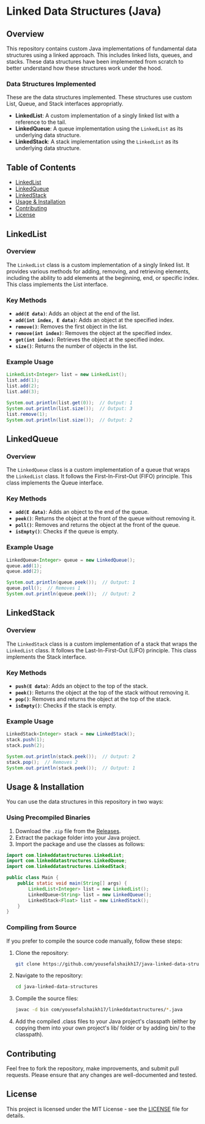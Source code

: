 # Linked Data Structures (Java)

## Overview
This repository contains custom Java implementations of fundamental data structures using a linked approach. This includes linked lists, queues, and stacks. These data structures have been implemented from scratch to better understand how these structures work under the hood.

### Data Structures Implemented

These are the data structures implemented. These structures use custom List, Queue, and Stack interfaces appropriatly.

- **LinkedList**: A custom implementation of a singly linked list with a reference to the tail.
- **LinkedQueue**: A queue implementation using the `LinkedList` as its underlying data structure.
- **LinkedStack**: A stack implementation using the `LinkedList` as its underlying data structure.

## Table of Contents

- [LinkedList](#linkedlist)
- [LinkedQueue](#linkedqueue)
- [LinkedStack](#linkedstack)
- [Usage & Installation](#usage--installation)
- [Contributing](#contributing)
- [License](#license)

## LinkedList

### Overview

The `LinkedList` class is a custom implementation of a singly linked list. It provides various methods for adding, removing, and retrieving elements, including the ability to add elements at the beginning, end, or specific index. This class implements the List interface.

### Key Methods

- **`add(E data)`**: Adds an object at the end of the list.
- **`add(int index, E data)`**: Adds an object at the specified index.
- **`remove()`**: Removes the first object in the list.
- **`remove(int index)`**: Removes the object at the specified index.
- **`get(int index)`**: Retrieves the object at the specified index.
- **`size()`**: Returns the number of objects in the list.

### Example Usage

```java
LinkedList<Integer> list = new LinkedList();
list.add(1);
list.add(2);
list.add(3);

System.out.println(list.get(0));  // Output: 1
System.out.println(list.size());  // Output: 3
list.remove(1);
System.out.println(list.size());  // Output: 2
```

## LinkedQueue

### Overview

The `LinkedQueue` class is a custom implementation of a queue that wraps the `LinkedList` class. It follows the First-In-First-Out (FIFO) principle. This class implements the Queue interface.

### Key Methods

- **`add(E data)`**: Adds an object to the end of the queue.
- **`peek()`**: Returns the object at the front of the queue without removing it.
- **`poll()`**: Removes and returns the object at the front of the queue.
- **`isEmpty()`**: Checks if the queue is empty.

### Example Usage

```java
LinkedQueue<Integer> queue = new LinkedQueue();
queue.add(1);
queue.add(2);

System.out.println(queue.peek());  // Output: 1
queue.poll();  // Removes 1
System.out.println(queue.peek());  // Output: 2
```

## LinkedStack

### Overview

The `LinkedStack` class is a custom implementation of a stack that wraps the `LinkedList` class. It follows the Last-In-First-Out (LIFO) principle. This class implements the Stack interface.

### Key Methods

- **`push(E data)`**: Adds an object to the top of the stack.
- **`peek()`**: Returns the object at the top of the stack without removing it.
- **`pop()`**: Removes and returns the object at the top of the stack.
- **`isEmpty()`**: Checks if the stack is empty.

### Example Usage

```java
LinkedStack<Integer> stack = new LinkedStack();
stack.push(1);
stack.push(2);

System.out.println(stack.peek());  // Output: 2
stack.pop();  // Removes 2
System.out.println(stack.peek());  // Output: 1
```

## Usage & Installation

You can use the data structures in this repository in two ways:

### Using Precompiled Binaries

1. Download the `.zip` file from the [Releases](https://github.com/yousefalshaikh17/java-linked-data-structures/releases).  
2. Extract the package folder into your Java project.  
3. Import the package and use the classes as follows:
```java
import com.linkeddatastructures.LinkedList;
import com.linkeddatastructures.LinkedQueue;
import com.linkeddatastructures.LinkedStack;

public class Main {
    public static void main(String[] args) {
        LinkedList<Integer> list = new LinkedList();
        LinkedQueue<String> list = new LinkedQueue();
        LinkedStack<Float> list = new LinkedStack();
    }
}
```

### Compiling from Source  

If you prefer to compile the source code manually, follow these steps:  

1. Clone the repository:  
   ```bash
   git clone https://github.com/yousefalshaikh17/java-linked-data-structures.git
   ```  
2. Navigate to the repository:  
   ```bash
   cd java-linked-data-structures
   ```  
3. Compile the source files:  
   ```bash
   javac -d bin com/yousefalshaikh17/linkeddatastructures/*.java
   ```  
4. Add the compiled .class files to your Java project's classpath (either by copying them into your own project's lib/ folder or by adding bin/ to the classpath). 

## Contributing

Feel free to fork the repository, make improvements, and submit pull requests. Please ensure that any changes are well-documented and tested.

## License

This project is licensed under the MIT License - see the [LICENSE](LICENSE) file for details.

